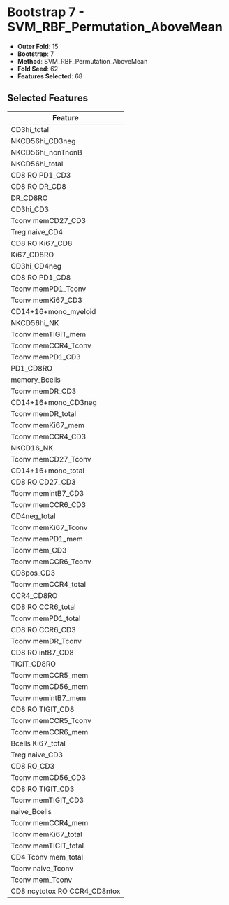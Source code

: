 # Bootstrap 7 - SVM_RBF_Permutation_AboveMean

- **Outer Fold**: 15
- **Bootstrap**: 7
- **Method**: SVM_RBF_Permutation_AboveMean
- **Fold Seed**: 62
- **Features Selected**: 68

## Selected Features

| Feature |
|---------|
| CD3hi_total |
| NKCD56hi_CD3neg |
| NKCD56hi_nonTnonB |
| NKCD56hi_total |
| CD8 RO PD1_CD3 |
| CD8 RO DR_CD8 |
| DR_CD8RO |
| CD3hi_CD3 |
| Tconv memCD27_CD3 |
| Treg naive_CD4 |
| CD8 RO Ki67_CD8 |
| Ki67_CD8RO |
| CD3hi_CD4neg |
| CD8 RO PD1_CD8 |
| Tconv memPD1_Tconv |
| Tconv memKi67_CD3 |
| CD14+16+mono_myeloid |
| NKCD56hi_NK |
| Tconv memTIGIT_mem |
| Tconv memCCR4_Tconv |
| Tconv memPD1_CD3 |
| PD1_CD8RO |
| memory_Bcells |
| Tconv memDR_CD3 |
| CD14+16+mono_CD3neg |
| Tconv memDR_total |
| Tconv memKi67_mem |
| Tconv memCCR4_CD3 |
| NKCD16_NK |
| Tconv memCD27_Tconv |
| CD14+16+mono_total |
| CD8 RO CD27_CD3 |
| Tconv memintB7_CD3 |
| Tconv memCCR6_CD3 |
| CD4neg_total |
| Tconv memKi67_Tconv |
| Tconv memPD1_mem |
| Tconv mem_CD3 |
| Tconv memCCR6_Tconv |
| CD8pos_CD3 |
| Tconv memCCR4_total |
| CCR4_CD8RO |
| CD8 RO CCR6_total |
| Tconv memPD1_total |
| CD8 RO CCR6_CD3 |
| Tconv memDR_Tconv |
| CD8 RO intB7_CD8 |
| TIGIT_CD8RO |
| Tconv memCCR5_mem |
| Tconv memCD56_mem |
| Tconv memintB7_mem |
| CD8 RO TIGIT_CD8 |
| Tconv memCCR5_Tconv |
| Tconv memCCR6_mem |
| Bcells Ki67_total |
| Treg naive_CD3 |
| CD8 RO_CD3 |
| Tconv memCD56_CD3 |
| CD8 RO TIGIT_CD3 |
| Tconv memTIGIT_CD3 |
| naive_Bcells |
| Tconv memCCR4_mem |
| Tconv memKi67_total |
| Tconv memTIGIT_total |
| CD4 Tconv mem_total |
| Tconv naive_Tconv |
| Tconv mem_Tconv |
| CD8 ncytotox RO CCR4_CD8ntox |
